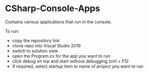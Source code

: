 # CSharp-Console-Apps

Contains various applications that run in the console.

To run:
* copy the repository link
* clone repo into Visual Studio 2019
* switch to solution view
* open the Program.cs for the app you want to run
* click debug on top and start without debugging (ctrl + F5)
* if required, select startup item to name of project you want to run
